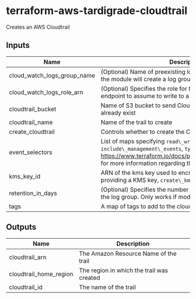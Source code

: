 # terraform-aws-tardigrade-cloudtrail

Creates an AWS Cloudtrail

## Inputs

| Name | Description | Type | Default | Required |
|------|-------------|:----:|:-----:|:-----:|
| cloud\_watch\_logs\_group\_name | \(Optional\) Name of preexisting log group to use; by default the module will create a log group | string | `"null"` | no |
| cloud\_watch\_logs\_role\_arn | \(Optional\) Specifies the role for the CloudWatch Logs endpoint to assume to write to a user’s log group. | string | `"null"` | no |
| cloudtrail\_bucket | Name of S3 bucket to send CloudTrail logs; bucket must already exist | string | `"null"` | no |
| cloudtrail\_name | Name of the trail to create | string | `"null"` | no |
| create\_cloudtrail | Controls whether to create the CloudTrail | bool | `"true"` | no |
| event\_selectors | List of maps specifying `read\_write\_type`, `include\_management\_events`, `type`, and `values`. See https://www.terraform.io/docs/providers/aws/r/cloudtrail.html for more information regarding the map vales | list | `<list>` | no |
| kms\_key\_id | ARN of the kms key used to encrypt the CloudTrail logs. If providing a KMS key, `create\_kms\_key` should be set to false | string | `"null"` | no |
| retention\_in\_days | \(Optional\) Specifies the number of days to retain log events in the log group. Only works if module creates the log group | number | `"7"` | no |
| tags | A map of tags to add to the cloudtrail resource | map(string) | `<map>` | no |

## Outputs

| Name | Description |
|------|-------------|
| cloudtrail\_arn | The Amazon Resource Name of the trail |
| cloudtrail\_home\_region | The region in which the trail was created |
| cloudtrail\_id | The name of the trail |


